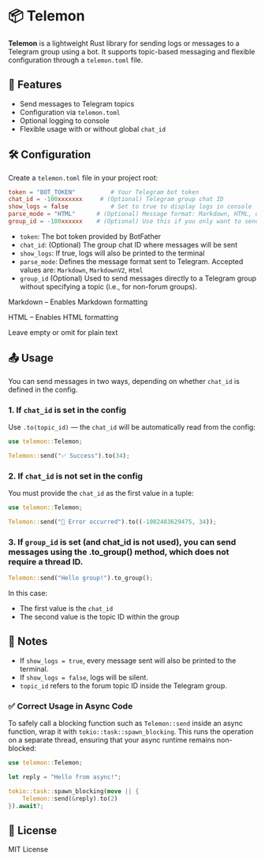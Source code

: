 # 📦 Telemon

**Telemon** is a lightweight Rust library for sending logs or messages to a Telegram group using a bot. It supports topic-based messaging and flexible configuration through a `telemon.toml` file.

## 🚀 Features

- Send messages to Telegram topics
- Configuration via `telemon.toml`
- Optional logging to console
- Flexible usage with or without global `chat_id`

## 🛠 Configuration

Create a `telemon.toml` file in your project root:

```toml
token = "BOT_TOKEN"          # Your Telegram bot token
chat_id = -100xxxxxxx     # (Optional) Telegram group chat ID
show_logs = false            # Set to true to display logs in console
parse_mode = "HTML"      # (Optional) Message format: Markdown, HTML, or empty for plain text
group_id = -100xxxxxx    # (Optional) Use this if you only want to send messages to a group, not to a specific topic
```

- `token`: The bot token provided by BotFather
- `chat_id`: (Optional) The group chat ID where messages will be sent
- `show_logs`: If true, logs will also be printed to the terminal
- `parse_mode`: Defines the message format sent to Telegram. Accepted values are: `Markdown`, `MarkdownV2`, `Html`
- `group_id` (Optional) Used to send messages directly to a Telegram group without specifying a topic (i.e., for non-forum groups).

Markdown – Enables Markdown formatting

HTML – Enables HTML formatting

Leave empty or omit for plain text

## 📤 Usage

You can send messages in two ways, depending on whether `chat_id` is defined in the config.

### 1. If `chat_id` is set in the config

Use `.to(topic_id)` — the `chat_id` will be automatically read from the config:

```rust
use telemon::Telemon;

Telemon::send("✅ Success").to(34);
```
### 2. If `chat_id` is **not** set in the config

You must provide the `chat_id` as the first value in a tuple:

```rust
use telemon::Telemon;

Telemon::send("🚨 Error occurred").to((-1002483629475, 34));
```
### 3. If `group_id` is set (and chat_id is not used), you can send messages using the .to_group() method, which does not require a thread ID.
```rust
Telemon::send("Hello group!").to_group();
```
In this case:
- The first value is the `chat_id`
- The second value is the topic ID within the group

## 📌 Notes

- If `show_logs = true`, every message sent will also be printed to the terminal.
- If `show_logs = false`, logs will be silent.
- `topic_id` refers to the forum topic ID inside the Telegram group.


### ✅ Correct Usage in Async Code
To safely call a blocking function such as `Telemon::send` inside an async function, wrap it with `tokio::task::spawn_blocking`. This runs the operation on a separate thread, ensuring that your async runtime remains non-blocked:
```rust
use telemon::Telemon;

let reply = "Hello from async!";

tokio::task::spawn_blocking(move || {
    Telemon::send(&reply).to(2)
}).await?;
```
## 📄 License

MIT License
